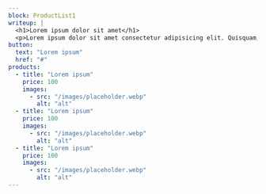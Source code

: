 ```yaml
---
block: ProductList1
writeup: |
  <h1>Lorem ipsum dolor sit amet</h1>
  <p>Lorem ipsum dolor sit amet consectetur adipisicing elit. Quisquam, quos.</p>
button:
  text: "Lorem ipsum"
  href: "#"
products:
  - title: "Lorem ipsum"
    price: 100
    images:
      - src: "/images/placeholder.webp"
        alt: "alt"
  - title: "Lorem ipsum"
    price: 100
    images:
      - src: "/images/placeholder.webp"
        alt: "alt"
  - title: "Lorem ipsum"
    price: 100
    images:
      - src: "/images/placeholder.webp"
        alt: "alt"
---
```

